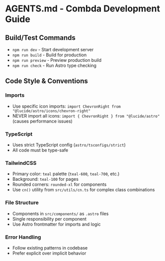 # AGENTS.md - Combda Development Guide

## Build/Test Commands
- `npm run dev` - Start development server
- `npm run build` - Build for production  
- `npm run preview` - Preview production build
- `npm run check` - Run Astro type checking

## Code Style & Conventions

### Imports
- Use specific icon imports: `import ChevronRight from "@lucide/astro/icons/chevron-right"`
- NEVER import all icons: `import { ChevronRight } from "@lucide/astro"` (causes performance issues)

### TypeScript
- Uses strict TypeScript config (`astro/tsconfigs/strict`)
- All code must be type-safe

### TailwindCSS
- Primary color: `teal` palette (`teal-600`, `teal-700`, etc.)
- Background: `teal-100` for pages
- Rounded corners: `rounded-xl` for components
- Use `cn()` utility from `src/utils/cn.ts` for complex class combinations

### File Structure
- Components in `src/components/` as `.astro` files
- Single responsibility per component
- Use Astro frontmatter for imports and logic

### Error Handling
- Follow existing patterns in codebase
- Prefer explicit over implicit behavior